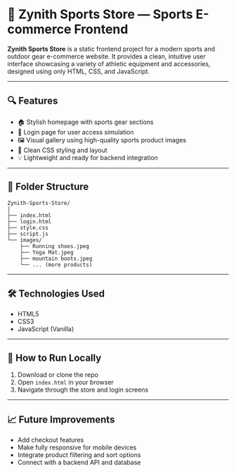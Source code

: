 # 🏪 Zynith Sports Store — Sports E-commerce Frontend

**Zynith Sports Store** is a static frontend project for a modern sports and outdoor gear e-commerce website. It provides a clean, intuitive user interface showcasing a variety of athletic equipment and accessories, designed using only HTML, CSS, and JavaScript.

---

## 🔍 Features

- 🏠 Stylish homepage with sports gear sections
- 🔐 Login page for user access simulation
- 🖼️ Visual gallery using high-quality sports product images
- 🎨 Clean CSS styling and layout
- 💡 Lightweight and ready for backend integration

---

## 📁 Folder Structure

```
Zynith-Sports-Store/
│
├── index.html
├── login.html
├── style.css
├── script.js
└── images/
    ├── Running shoes.jpeg
    ├── Yoga Mat.jpeg
    ├── mountain boots.jpeg
    └── ... (more products)
```

---

## 🛠️ Technologies Used

- HTML5
- CSS3
- JavaScript (Vanilla)

---

## 🚀 How to Run Locally

1. Download or clone the repo
2. Open `index.html` in your browser
3. Navigate through the store and login screens

---

## 📈 Future Improvements

- Add checkout features
- Make fully responsive for mobile devices
- Integrate product filtering and sort options
- Connect with a backend API and database

